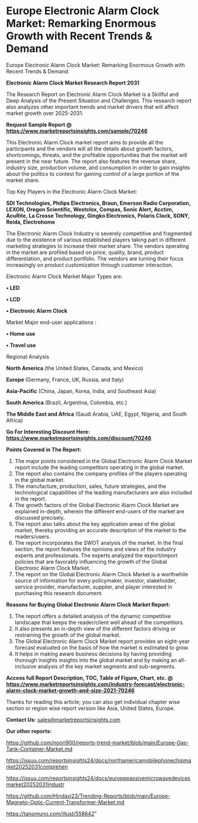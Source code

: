 # Europe Electronic Alarm Clock Market: Remarking Enormous Growth with Recent Trends & Demand
Europe Electronic Alarm Clock Market: Remarking Enormous Growth with Recent Trends & Demand

<strong>Electronic Alarm Clock Market Research Report 2031</strong>

The Research Report on Electronic Alarm Clock Market is a Skillful and Deep Analysis of the Present Situation and Challenges. This research report also analyzes other important trends and market drivers that will affect market growth over 2025-2031.

<strong>Request Sample Report @ <a href=https://www.marketreportsinsights.com/sample/70246>https://www.marketreportsinsights.com/sample/70246</a></strong>

This Electronic Alarm Clock market report aims to provide all the participants and the vendors will all the details about growth factors, shortcomings, threats, and the profitable opportunities that the market will present in the near future. The report also features the revenue share, industry size, production volume, and consumption in order to gain insights about the politics to contest for gaining control of a large portion of the market share.

Top Key Players in the Electronic Alarm Clock Market:

<strong>SDI Technologies, Philips Electronics, Braun, Emerson Radio Corporation, LEXON, Oregon Scientific, Westclox, Compas, Sonic Alert, Acctim, AcuRite, La Crosse Technology, Gingko Electronics, Polaris Clock, SONY, Reida, Electrohome</strong>

The Electronic Alarm Clock Industry is severely competitive and fragmented due to the existence of various established players taking part in different marketing strategies to increase their market share. The vendors operating in the market are profiled based on price, quality, brand, product differentiation, and product portfolio. The vendors are turning their focus increasingly on product customization through customer interaction.

Electronic Alarm Clock Market Major Types are:

<strong>• LED

• LCD

• Electronic Alarm Clock</strong>

Market Major end-user applications :

<strong>• Home use

• Travel use</strong>

Regional Analysis

</u><strong><b>North America</b></strong> (the United States, Canada, and Mexico)

<strong><b>Europe </b></strong>(Germany, France, UK, Russia, and Italy)

<strong><b>Asia-Pacific</b></strong> (China, Japan, Korea, India, and Southeast Asia)

<strong><b>South America</b></strong> (Brazil, Argentina, Colombia, etc.)

<strong><b>The Middle East and Africa</b></strong> (Saudi Arabia, UAE, Egypt, Nigeria, and South Africa)

<strong>Go For Interesting Discount Here: <a href=https://www.marketreportsinsights.com/discount/70246>https://www.marketreportsinsights.com/discount/70246</a></strong>

<strong>Points Covered in The Report:</strong>
<ol>
  <li>The major points considered in the Global Electronic Alarm Clock Market report include the leading competitors operating in the global market.</li>
  <li>The report also contains the company profiles of the players operating in the global market.</li>
  <li>The manufacture, production, sales, future strategies, and the technological capabilities of the leading manufacturers are also included in the report.</li>
  <li>The growth factors of the Global Electronic Alarm Clock Market are explained in-depth, wherein the different end-users of the market are discussed precisely.</li>
  <li>The report also talks about the key application areas of the global market, thereby providing an accurate description of the market to the readers/users.</li>
  <li>The report incorporates the SWOT analysis of the market. In the final section, the report features the opinions and views of the industry experts and professionals. The experts analyzed the export/import policies that are favorably influencing the growth of the Global Electronic Alarm Clock Market.</li>
  <li>The report on the Global Electronic Alarm Clock Market is a worthwhile source of information for every policymaker, investor, stakeholder, service provider, manufacturer, supplier, and player interested in purchasing this research document.</li>
</ol>
<strong>Reasons for Buying Global Electronic Alarm Clock Market Report:</strong>

<ol>
  <li>The report offers a detailed analysis of the dynamic competitive landscape that keeps the reader/client well ahead of the competitors.</li>
  <li>It also presents an in-depth view of the different factors driving or restraining the growth of the global market.</li>
  <li>The Global Electronic Alarm Clock Market report provides an eight-year forecast evaluated on the basis of how the market is estimated to grow.</li>
  <li>It helps in making aware business decisions by having providing thorough insights insights into the global market and by making an all-inclusive analysis of the key market segments and sub-segments.</li>
</ol>
<strong>Access full Report Description, TOC, Table of Figure, Chart, etc. @ <a href=https://www.marketreportsinsights.com/industry-forecast/electronic-alarm-clock-market-growth-and-size-2021-70246>https://www.marketreportsinsights.com/industry-forecast/electronic-alarm-clock-market-growth-and-size-2021-70246</a></strong>


Thanks for reading this article; you can also get individual chapter wise section or region wise report version like Asia, United States, Europe.

<strong>Contact Us:</strong>
sales@marketreportsinsights.com

<strong>Our other reports:</strong>

<a href=https://github.com/noori900/reports-trend-market/blob/main/Europe-Gas-Tank-Container-Market.md>https://github.com/noori900/reports-trend-market/blob/main/Europe-Gas-Tank-Container-Market.md</a>

<a href=https://issuu.com/reportsinsights24/docs/northamericamobilephonechipmarket20252031comprehen>https://issuu.com/reportsinsights24/docs/northamericamobilephonechipmarket20252031comprehen</a>

<a href=https://issuu.com/reportsinsights24/docs/europepassivemicrowavedevicesmarket20252031industr>https://issuu.com/reportsinsights24/docs/europepassivemicrowavedevicesmarket20252031industr</a>

<a href=https://github.com/Hindavi23/Trending-Reports/blob/main/Europe-Magneto-Optic-Current-Transformer-Market.md>https://github.com/Hindavi23/Trending-Reports/blob/main/Europe-Magneto-Optic-Current-Transformer-Market.md</a>

<a href=https://tanomuno.com/illust/558642>https://tanomuno.com/illust/558642</a>"

